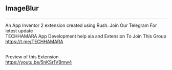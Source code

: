 ## ImageBlur
---
An App Inventor 2 extension created using Rush.
Join Our Telegram For letest update<br>TECHHAMARA
App Development help aia and Extension To Join This Group
https://t.me/TECHHAMARA

<br> Preview of this Extension
<br>https://youtu.be/5nKSr1VBmw4
